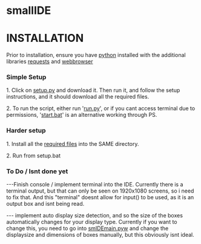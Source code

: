 # smallIDE
<h1>INSTALLATION</h1>
<p>Prior to installation, ensure you have <a href="https://www.python.org/downloads/">python</a> installed with the additional libraries <a href="https://pypi.org/project/requests/">requests</a> and <a href="https://docs.python.org/3/library/webbrowser.html">webbrowser</a></p>
<h3>Simple Setup</h3>
<p>1. Click on <a href = "https://github.com/Anton-Chernyshov/smallIDE/blob/main/SETUP.py">setup.py</a> and download it. Then run it, and follow the setup instructions, and it should download all the required files.</p> 
<p>2. To run the script, either run '<a href = "https://github.com/Anton-Chernyshov/smallIDE/blob/main/run.py">run.py</a>', or if you cant access terminal due to permissions, '<a href = "https://github.com/Anton-Chernyshov/smallIDE/blob/main/start.bat">start.bat</a>' is an alternative working through PS.</p>
<h3>Harder setup</h3>
<p>1. Install all the <a href = "https://github.com/Anton-Chernyshov/smallIDE/blob/main/REQUIREMENTS.md">required files</a> into the SAME directory.</p>
<p>2. Run from setup.bat</p>
<h3>To Do / Isnt done yet</h3>
<p> ---Finish console / implement terminal into the IDE. Currently there is a terminal output, but that can only be seen on 1920x1080 screens, so i need to fix that. And this "terminal" doesnt allow for input() to be used, as it is an output box and isnt being read.</p>
<p>--- implement auto display size detection, and so the size of the boxes automatically changes for your display type. Currently if you want to change this, you need to go into <a href = "https://github.com/Anton-Chernyshov/smallIDE/blob/main/smIDEmain.pyw">smIDEmain.pyw</a> and change the displaysize and dimensions of boxes manually, but this obviously isnt ideal. </p>
